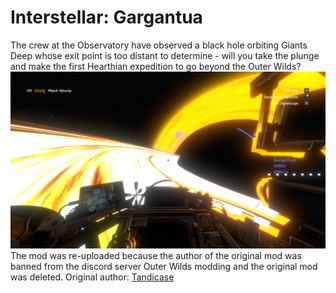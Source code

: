 # Interstellar: Gargantua
The crew at the Observatory have observed a black hole orbiting Giants Deep whose exit point is too distant to determine - will you take the plunge and make the first Hearthian expedition to go beyond the Outer Wilds?
![interstellargargantua](https://raw.githubusercontent.com/Tandicase/interstellargargantua/main/20220108194500_1.jpg)
The mod was re-uploaded because the author of the original mod was banned from the discord server Outer Wilds modding and the original mod was deleted.
Original author: [Tandicase](https://github.com/Tandicase)
